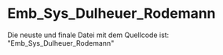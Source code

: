 # Emb_Sys_Dulheuer_Rodemann

Die neuste und finale Datei mit dem Quellcode ist: "Emb_Sys_Dulheuer_Rodemann"

